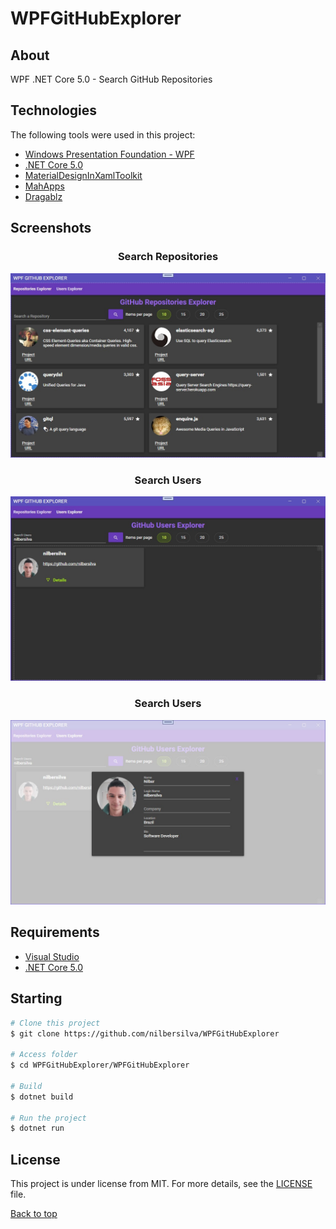 # WPFGitHubExplorer

## About
WPF .NET Core 5.0 - Search GitHub Repositories

## Technologies

The following tools were used in this project:

- [Windows Presentation Foundation - WPF](https://docs.microsoft.com/en-us/visualstudio/designers/getting-started-with-wpf?view=vs-2019)
- [.NET Core 5.0](https://dotnet.microsoft.com/download/dotnet/5.0)
- [MaterialDesignInXamlToolkit](https://github.com/MaterialDesignInXAML/MaterialDesignInXamlToolkit)
- [MahApps](https://mahapps.com)
- [Dragablz](https://dragablz.net)

## Screenshots

<div align="center"> 
  <h3>Search Repositories</h3>
  <img src="./GitAssets/Repositories.jpg" width="512" />
</div>
<div align="center"> 
  <h3>Search Users</h3>
  <img src="./GitAssets/Users.jpg" width="512" />
</div>
<div align="center"> 
  <h3>Search Users</h3>
  <img src="./GitAssets/UserDetails.jpg" width="512" />
</div>

## Requirements

- [Visual Studio](https://visualstudio.microsoft.com)
- [.NET Core 5.0](https://dotnet.microsoft.com/download/dotnet/5.0)

## Starting

```bash
# Clone this project
$ git clone https://github.com/nilbersilva/WPFGitHubExplorer

# Access folder
$ cd WPFGitHubExplorer/WPFGitHubExplorer

# Build
$ dotnet build

# Run the project
$ dotnet run
```

## License

This project is under license from MIT. For more details, see the [LICENSE](https://github.com/nilbersilva/WPFGitHubExplorer/blob/main/LICENSE) file.

<a href="#top">Back to top</a>
